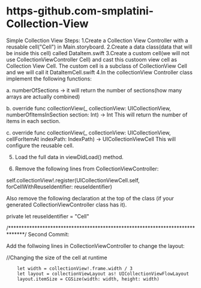 # https-github.com-smplatini-Collection-View
Simple Collection View
Steps:
1.Create a Collection View Controller with a reusable cell("Cell") in Main.storyboard.
2.Create a data class(data that will be inside this cell) called DataItem.swift
3.Create a custom cell(we will not use CollectionViewController Cell) and cast this custoom view cell as Collection View Cell. 
The custom cell is a subclass of CollectionView Cell and we will call it DataItemCell.swift
4.In the collectionView Controller class implement the following functions:

a. numberOfSections -> it will return the number of sections(how many arrays are actually combined)

b. override func collectionView(_ collectionView: UICollectionView, numberOfItemsInSection section: Int) -> Int
This will return the number of items in each section.

c. override func collectionView(_ collectionView: UICollectionView, cellForItemAt indexPath: IndexPath) -> UICollectionViewCell
This will configure the reusable cell.

5. Load the full data in viewDidLoad() method.

6. Remove the following lines from CollectionViewController:

self.collectionView!.register(UICollectionViewCell.self, forCellWithReuseIdentifier: reuseIdentifier)

Also remove the following declaration at the top of the class (if your generated CollectionViewController class has it).

private let reuseIdentifier = "Cell"



/******************************************************************************/
Second Commit:

Add the follwoing lines in CollectionViewController to change the layout:

//Changing the size of the cell at runtime

        let width = collectionView!.frame.width / 3
        let layout = collectionViewLayout as! UICollectionViewFlowLayout
        layout.itemSize = CGSize(width: width, height: width)
        
        
        
